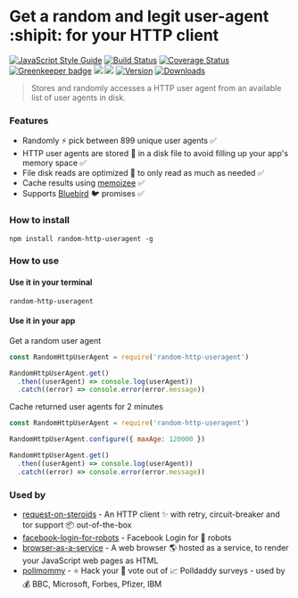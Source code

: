 # Get a random and legit user-agent :shipit: for your HTTP client

[![JavaScript Style Guide](https://img.shields.io/badge/code%20style-standard-brightgreen.svg)](http://standardjs.com/)
[![Build Status](https://travis-ci.org/hfreire/random-http-useragent.svg?branch=master)](https://travis-ci.org/hfreire/random-http-useragent)
[![Coverage Status](https://coveralls.io/repos/github/hfreire/random-http-useragent/badge.svg?branch=master)](https://coveralls.io/github/hfreire/random-http-useragent?branch=master)
[![Greenkeeper badge](https://badges.greenkeeper.io/hfreire/random-http-useragent.svg)](https://greenkeeper.io/)
[![](https://img.shields.io/github/release/hfreire/random-http-useragent.svg)](https://github.com/hfreire/random-http-useragent/releases)
[![](https://img.shields.io/badge/license-MIT-blue.svg)](LICENSE)
[![Version](https://img.shields.io/npm/v/random-http-useragent.svg)](https://www.npmjs.com/package/random-http-useragent)
[![Downloads](https://img.shields.io/npm/dt/random-http-useragent.svg)](https://www.npmjs.com/package/random-http-useragent) 

> Stores and randomly accesses a HTTP user agent from an available list of user agents in disk.

### Features
* Randomly :zap: pick between 899 unique user agents :white_check_mark: 
* HTTP user agents are stored :floppy_disk: in a disk file to avoid filling up your app's memory space :white_check_mark:  
* File disk reads are optimized :running: to only read as much as needed :white_check_mark:
* Cache results using [memoizee](https://github.com/medikoo/memoizee) :white_check_mark:
* Supports [Bluebird](https://github.com/petkaantonov/bluebird) :bird: promises :white_check_mark:

### How to install
```
npm install random-http-useragent -g
```

### How to use

#### Use it in your terminal
```
random-http-useragent
```

#### Use it in your app
Get a random user agent
```javascript
const RandomHttpUserAgent = require('random-http-useragent')

RandomHttpUserAgent.get()
  .then((userAgent) => console.log(userAgent))
  .catch((error) => console.error(error.message))
```

Cache returned user agents for 2 minutes
```javascript
const RandomHttpUserAgent = require('random-http-useragent')

RandomHttpUserAgent.configure({ maxAge: 120000 })

RandomHttpUserAgent.get()
  .then((userAgent) => console.log(userAgent))
  .catch((error) => console.error(error.message))
```

### Used by
* [request-on-steroids](https://github.com/hfreire/request-on-steroids) - An HTTP client :sparkles: with retry, circuit-breaker and tor support :package: out-of-the-box
* [facebook-login-for-robots](https://github.com/hfreire/facebook-login-for-robots) - Facebook Login for 🤖 robots
* [browser-as-a-service](https://github.com/hfreire/browser-as-a-service) - A web browser :earth_americas: hosted as a service, to render your JavaScript web pages as HTML
* [pollmommy](https://github.com/hfreire/pollmommy) - ⭐️ Hack your 🙈 vote out of 📈 Polldaddy surveys - used by 💰 BBC, Microsoft, Forbes, Pfizer, IBM

